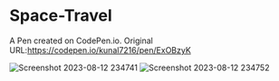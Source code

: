 # Space-Travel
A Pen created on CodePen.io. Original URL:https://codepen.io/kunal7216/pen/ExOBzyK

![Screenshot 2023-08-12 234741](https://github.com/kunal7216/Space-Travel/assets/112888767/f22bad67-944e-42c1-941b-4cae7df1a4df)
![Screenshot 2023-08-12 234752](https://github.com/kunal7216/Space-Travel/assets/112888767/c5879d60-69b0-4973-9ec1-013bf480169e)
